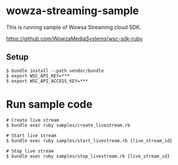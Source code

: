 # wowza-streaming-sample

This is running sample of Wowsa Streaming cloud SDK.

https://github.com/WowzaMediaSystems/wsc-sdk-ruby

## Setup

```
$ bundle install --path vendor/bundle
$ export WSC_API_KEY=***
$ export WSC_API_ACCESS_KEY=***
```

# Run sample code

```
# Create live stream
$ bundle exec ruby samples/create_livestream.rb

# Start live stream
$ bundle exec ruby samples/start_livestream.rb {live_stream_id}

# Stop live stream
$ bundle exec ruby samples/stop_livestream.rb {live_stream_id}
```
